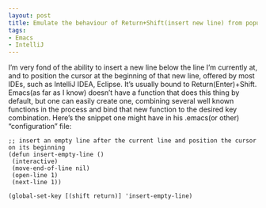 ```yaml
---
layout: post
title: Emulate the behaviour of Return+Shift(insert new line) from popular IDEs(IDEA, Eclipse) in Emacs
tags:
- Emacs
- IntelliJ
---
```


I’m very fond of the ability to insert a new line below the line I’m
currently at, and to position the cursor at the beginning of that new
line, offered by most IDEs, such as IntelliJ IDEA, Eclipse. It’s
usually bound to Return(Enter)+Shift. Emacs(as far as I know) doesn’t
have a function that does this thing by default, but one can easily
create one, combining several well known functions in the process and
bind that new function to the desired key combination. Here’s the
snippet one might have in his .emacs(or other) “configuration” file:

``` elisp
;; insert an empty line after the current line and position the cursor on its beginning
(defun insert-empty-line ()
 (interactive)
 (move-end-of-line nil)
 (open-line 1)
 (next-line 1))

(global-set-key [(shift return)] 'insert-empty-line)
```
